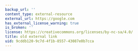 ```yaml
---
backup_url: ''
content_type: external-resource
external_url: https://google.com
has_external_license_warning: true
is_broken: ''
license: https://creativecommons.org/licenses/by-nc-sa/4.0/
title: old external link
uid: 9cddb120-9c7d-4f1b-8557-43087e0b7cca
---
```

